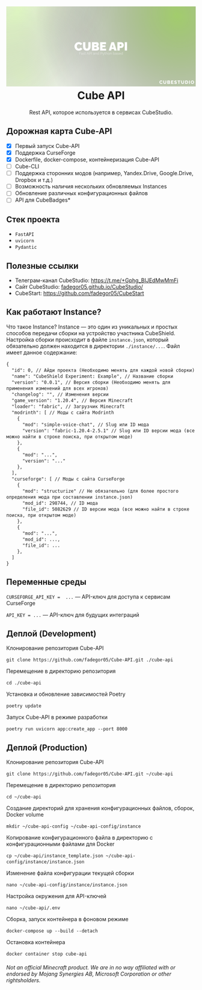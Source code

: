 <h1 align="center">
  <img src="images/banner.svg" alt="Cube API"/>
  Cube API
  <br/>
</h1>

<p align="center">
    Rest API, которое используется в сервисах CubeStudio.
</p>

## Дорожная карта Cube-API
* [X] Первый запуск Cube-API
* [X] Поддержка CurseForge
* [X] Dockerfile, docker-compose, контейнеризация Cube-API
* [ ] Cube-CLI
* [ ] Поддержка сторонних модов (например, Yandex.Drive, Google.Drive, Dropbox и т.д.)
* [ ] Возможность наличия нескольких обновляемых Instances
* [ ] Обновление различных конфигурационных файлов
* [ ] API для CubeBadges*

## Стек проекта
* ```FastAPI```
* ```uvicorn```
* ```Pydantic```

## Полезные ссылки
* Телеграм-канал CubeStudio: https://t.me/+Gphg_BIJEdMwMmFi
* Сайт CubeStudio: [fadegor05.github.io/CubeStudio/](https://fadegor05.github.io/CubeStudio/)
* CubeStart: https://github.com/fadegor05/CubeStart

## Как работают Instance?
Что такое Instance? Instance — это один из уникальных и простых способов передачи сборки на устройство участника CubeShield. Настройка сборки происходит в файле ```instance.json```, который обязательно должен находится в директории ```./instance/...```. Файл имеет данное содержание:
```
{
  "id": 0, // Айди проекта (Необходимо менять для каждой новой сборки)
  "name": "CubeShield Experiment: Example", // Название сборки
  "version": "0.0.1", // Версия сборки (Необходимо менять для применения изменений для всех игроков)
  "changelog": "", // Изменения версии
  "game_version": "1.20.4", // Версия Minecraft
  "loader": "fabric", // Загрузчик Minecraft
  "modrinth": [ // Моды с сайта Modrinth
    {
      "mod": "simple-voice-chat", // Slug или ID мода
      "version": "fabric-1.20.4-2.5.1" // Slug или ID версии мода (все можно найти в строке поиска, при открытом моде)
    },
    {
      "mod": "...",
      "version": "..."
    },
  ],
  "curseforge": [ // Моды с сайта CurseForge
    {
      "mod": "structurize" // Не обязательно (для более простого определения мода при составлении instance.json)
      "mod_id": 298744, // ID мода
      "file_id": 5082629 // ID версии мода (все можно найти в строке поиска, при открытом моде)
    },
    {
      "mod": "...",
      "mod_id": ...,
      "file_id": ...
    },
  ]
}
```

## Переменные среды
```CURSEFORGE_API_KEY =  ...``` — API-ключ для доступа к сервисам CurseForge

```API_KEY = ...``` — API-ключ для будущих интеграций

## Деплой (Development)
Клонирование репозитория Cube-API
```
git clone https://github.com/fadegor05/Cube-API.git ./cube-api
```
Перемещение в директорию репозитория
```
cd ./cube-api
```
Установка и обновление зависимостей Poetry
```
poetry update
```
Запуск Cube-API в режиме разработки
```
poetry run uvicorn app:create_app --port 8000
```

## Деплой (Production)
Клонирование репозитория Cube-API
```
git clone https://github.com/fadegor05/Cube-API.git ~/cube-api
```
Перемещение в директорию репозитория
```
cd ~/cube-api
```
Создание директорий для хранения конфигурационных файлов, сборок, Docker volume
```
mkdir ~/cube-api-config ~/cube-api-config/instance
```
Копирование конфигурационного файла в директорию с конфигурационными файлами для Docker
```
cp ~/cube-api/instance_template.json ~/cube-api-config/instance/instance.json
```
Изменение файла конфигурации текущей сборки
```
nano ~/cube-api-config/instance/instance.json
```
Настройка окружения для API-ключей
```
nano ~/cube-api/.env
```
Сборка, запуск контейнера в фоновом режиме
```
docker-compose up --build --detach
```
Остановка контейнера
```
docker container stop cube-api
```

###### Not an official Minecraft product. We are in no way affiliated with or endorsed by Mojang Synergies AB, Microsoft Corporation or other rightsholders.

